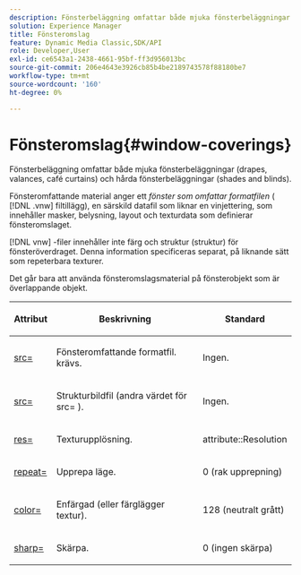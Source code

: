 ```yaml
---
description: Fönsterbeläggning omfattar både mjuka fönsterbeläggningar (drapes, valances, café curtains) och hårda fönsterbeläggningar (shades and blinds).
solution: Experience Manager
title: Fönsteromslag
feature: Dynamic Media Classic,SDK/API
role: Developer,User
exl-id: ce6543a1-2438-4661-95bf-ff3d956013bc
source-git-commit: 206e4643e3926cb85b4be2189743578f88180be7
workflow-type: tm+mt
source-wordcount: '160'
ht-degree: 0%

---
```


# Fönsteromslag{#window-coverings}

Fönsterbeläggning omfattar både mjuka fönsterbeläggningar (drapes, valances, café curtains) och hårda fönsterbeläggningar (shades and blinds).

Fönsteromfattande material anger ett *fönster som omfattar formatfilen* ( [!DNL .vnw] filtillägg), en särskild datafil som liknar en vinjettering, som innehåller masker, belysning, layout och texturdata som definierar fönsteromslaget.

[!DNL vnw] -filer innehåller inte färg och struktur (struktur) för fönsteröverdraget. Denna information specificeras separat, på liknande sätt som repeterbara texturer.

Det går bara att använda fönsteromslagsmaterial på fönsterobjekt som är överlappande objekt.

<table id="table_545865B054E84592BDAEDA57DBFAE9B3"> 
 <thead> 
  <tr> 
   <th colname="col1" class="entry"> <p>Attribut </p> </th> 
   <th colname="col2" class="entry"> <p>Beskrivning </p> </th> 
   <th colname="col3" class="entry"> <p>Standard </p> </th> 
  </tr> 
 </thead>
 <tbody> 
  <tr> 
   <td colname="col1"> <p> <a href="../../../../../../ir-api/http-protocol/image-rendering-api-ref/c-ir-http-protocol-ref/c-ir-http-protocol-command-reference/r-ir-src.md#reference-62c98abad22149d68d405ed6aaff8272" type="reference" format="dita" scope="local"> <span class="codeph"> src=  </span> </a> </p> </td> 
   <td colname="col2"> <p>Fönsteromfattande formatfil. krävs. </p> </td> 
   <td colname="col3"> <p>Ingen. </p> </td> 
  </tr> 
  <tr> 
   <td colname="col1"> <p> <a href="../../../../../../ir-api/http-protocol/image-rendering-api-ref/c-ir-http-protocol-ref/c-ir-http-protocol-command-reference/r-ir-src.md#reference-62c98abad22149d68d405ed6aaff8272" type="reference" format="dita" scope="local"> <span class="codeph"> src=  </span> </a> </p> </td> 
   <td colname="col2"> <p>Strukturbildfil (andra värdet för <span class="codeph"> src= </span>). </p> </td> 
   <td colname="col3"> <p>Ingen. </p> </td> 
  </tr> 
  <tr> 
   <td colname="col1"> <p> <a href="../../../../../../ir-api/http-protocol/image-rendering-api-ref/c-ir-http-protocol-ref/c-ir-http-protocol-command-reference/r-ir-res.md#reference-0ad9de8887144c83a6db97b4994f7c04" type="reference" format="dita" scope="local"> <span class="codeph"> res=  </span> </a> </p> </td> 
   <td colname="col2"> <p>Texturupplösning. </p> </td> 
   <td colname="col3"> <p> <span class="codeph"> attribute::Resolution  </span> </p> </td> 
  </tr> 
  <tr> 
   <td colname="col1"> <p> <a href="../../../../../../ir-api/http-protocol/image-rendering-api-ref/c-ir-http-protocol-ref/c-ir-http-protocol-command-reference/r-ir-http-repeat.md#reference-37749da8233f42599ecf4731055fb7d8" type="reference" format="dita" scope="local"> <span class="codeph"> repeat=  </span> </a> </p> </td> 
   <td colname="col2"> <p>Upprepa läge. </p> </td> 
   <td colname="col3"> <p>0 (rak upprepning) </p> </td> 
  </tr> 
  <tr> 
   <td colname="col1"> <p> <a href="../../../../../../ir-api/http-protocol/image-rendering-api-ref/c-ir-http-protocol-ref/c-ir-http-protocol-command-reference/r-ir-http-color.md#reference-ea3cba9edfe94dbab86d8f123a9ed0aa" type="reference" format="dita" scope="local"> <span class="codeph"> color=  </span> </a> </p> </td> 
   <td colname="col2"> <p>Enfärgad (eller färglägger textur). </p> </td> 
   <td colname="col3"> <p>128 (neutralt grått) </p> </td> 
  </tr> 
  <tr> 
   <td colname="col1"> <p> <a href="../../../../../../ir-api/http-protocol/image-rendering-api-ref/c-ir-http-protocol-ref/c-ir-http-protocol-command-reference/r-ir-http-sharp.md#reference-acdd87f6b5de4e3a85e5d3c03022a35a" type="reference" format="dita" scope="local"> <span class="codeph"> sharp=  </span> </a> </p> </td> 
   <td colname="col2"> <p>Skärpa. </p> </td> 
   <td colname="col3"> <p>0 (ingen skärpa) </p> </td> 
  </tr> 
 </tbody> 
</table>
